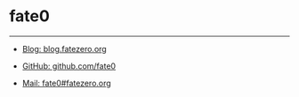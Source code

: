 # fate0

-------------

* [Blog: blog.fatezero.org](http://blog.fatezero.org)

* [GitHub: github.com/fate0](https://github.com/fate0)

* [Mail: fate0#fatezero.org](mailto:fate0@fatezero.org)

